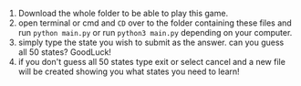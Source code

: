 1. Download the whole folder to be able to play this game.
2. open terminal or cmd and `CD` over to the folder containing these files and run  `python main.py` or run `python3 main.py` depending on your computer.
3. simply type the state you wish to submit as the answer. can you guess all 50 states? GoodLuck!
4. if you don't guess all 50 states type exit or select cancel and a new file will be created showing you what states you need to learn!
